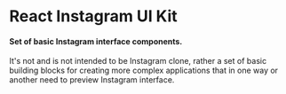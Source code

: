 # React Instagram UI Kit

#### Set of basic Instagram interface components.

It's not and is not intended to be Instagram clone, rather a set of basic building blocks for creating more complex applications that in one way or another need to preview Instagram interface.
